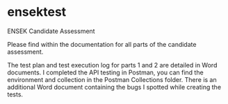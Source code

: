 # ensektest
ENSEK Candidate Assessment

Please find within the documentation for all parts of the candidate assessment.

The test plan and test execution log for parts 1 and 2 are detailed in Word documents.
I completed the API testing in Postman, you can find the environment and collection in the Postman Collections folder. There is an additional Word document containing the bugs I spotted while creating the tests.
